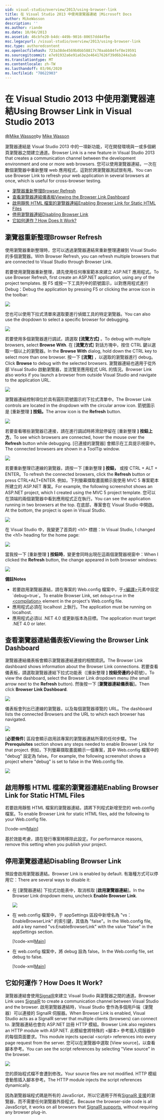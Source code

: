 ```yaml
---
uid: visual-studio/overview/2013/using-browser-link
title: 在 Visual Studio 2013 中使用瀏覽器連結 |Microsoft Docs
author: MikeWasson
description: ''
ms.author: riande
ms.date: 10/04/2013
ms.assetid: 46cbfe20-b4dc-449b-9016-80657dd44fbe
msc.legacyurl: /visual-studio/overview/2013/using-browser-link
msc.type: authoredcontent
ms.openlocfilehash: 723a38de4569b0bb58817c70aabb84fef8e19591
ms.sourcegitcommit: e7e91932a6e91a63e2e46417626f39d6b244a3ab
ms.translationtype: MT
ms.contentlocale: zh-TW
ms.lasthandoff: 03/06/2020
ms.locfileid: "78622903"
---
```

# <a name="using-browser-link-in-visual-studio-2013"></a><span data-ttu-id="8c4ed-102">在 Visual Studio 2013 中使用瀏覽器連結</span><span class="sxs-lookup"><span data-stu-id="8c4ed-102">Using Browser Link in Visual Studio 2013</span></span>

<span data-ttu-id="8c4ed-103">由[Mike Wasson](https://github.com/MikeWasson)</span><span class="sxs-lookup"><span data-stu-id="8c4ed-103">by [Mike Wasson](https://github.com/MikeWasson)</span></span>

<span data-ttu-id="8c4ed-104">瀏覽器連結是 Visual Studio 2013 中的一項新功能，可在開發環境與一或多個網頁瀏覽器之間建立通道。</span><span class="sxs-lookup"><span data-stu-id="8c4ed-104">Browser Link is a new feature in Visual Studio 2013 that creates a communication channel between the development environment and one or more web browsers.</span></span> <span data-ttu-id="8c4ed-105">您可以使用瀏覽器連結，一次在數個瀏覽器中重新整理 web 應用程式，這對於跨瀏覽器測試很有用。</span><span class="sxs-lookup"><span data-stu-id="8c4ed-105">You can use Browser Link to refresh your web application in several browsers at once, which is useful for cross-browser testing.</span></span>

- [<span data-ttu-id="8c4ed-106">瀏覽器重新整理</span><span class="sxs-lookup"><span data-stu-id="8c4ed-106">Browser Refresh</span></span>](#browser-refresh)
- [<span data-ttu-id="8c4ed-107">查看瀏覽器連結儀表板</span><span class="sxs-lookup"><span data-stu-id="8c4ed-107">Viewing the Browser Link Dashboard</span></span>](#dashboard)
- [<span data-ttu-id="8c4ed-108">啟用靜態 HTML 檔案的瀏覽器連結</span><span class="sxs-lookup"><span data-stu-id="8c4ed-108">Enabling Browser Link for Static HTML Files</span></span>](#static-html)
- [<span data-ttu-id="8c4ed-109">停用瀏覽器連結</span><span class="sxs-lookup"><span data-stu-id="8c4ed-109">Disabling Browser Link</span></span>](#disabling)
- [<span data-ttu-id="8c4ed-110">它如何運作？</span><span class="sxs-lookup"><span data-stu-id="8c4ed-110">How Does It Work?</span></span>](#how-it-works)

<a id="browser-refresh"></a>
## <a name="browser-refresh"></a><span data-ttu-id="8c4ed-111">瀏覽器重新整理</span><span class="sxs-lookup"><span data-stu-id="8c4ed-111">Browser Refresh</span></span>

<span data-ttu-id="8c4ed-112">使用瀏覽器重新整理時，您可以透過瀏覽器連結來重新整理連線到 Visual Studio 的多個瀏覽器。</span><span class="sxs-lookup"><span data-stu-id="8c4ed-112">With Browser Refresh, you can refresh multiple browsers that are connected to Visual Studio through Browser Link.</span></span>

<span data-ttu-id="8c4ed-113">若要使用瀏覽器重新整理，請先使用任何專案範本來建立 ASP.NET 應用程式。</span><span class="sxs-lookup"><span data-stu-id="8c4ed-113">To use Browser Refresh, first create an ASP.NET application, using any of the project templates.</span></span> <span data-ttu-id="8c4ed-114">按 F5 或按一下工具列中的箭號圖示，以對應用程式進行 Debug：</span><span class="sxs-lookup"><span data-stu-id="8c4ed-114">Debug the application by pressing F5 or clicking the arrow icon in the toolbar:</span></span>

![](using-browser-link/_static/image1.png)

<span data-ttu-id="8c4ed-115">您也可以使用下拉式清單來選取要進行偵錯工具的特定瀏覽器。</span><span class="sxs-lookup"><span data-stu-id="8c4ed-115">You can also use the dropdown to select a specific browser for debugging.</span></span>

![](using-browser-link/_static/image2.png)

<span data-ttu-id="8c4ed-116">若要使用多個瀏覽器進行調試，請選取 **[流覽方式]** 。</span><span class="sxs-lookup"><span data-stu-id="8c4ed-116">To debug with multiple browsers, select **Browse With**.</span></span> <span data-ttu-id="8c4ed-117">在 [**流覽方式**] 對話方塊中，按住 CTRL 鍵以選取一個以上的瀏覽器。</span><span class="sxs-lookup"><span data-stu-id="8c4ed-117">In the **Browse With** dialog, hold down the CTRL key to select more than one browser.</span></span> <span data-ttu-id="8c4ed-118">按一下 **[流覽]** ，以選取的瀏覽器進行 debug。</span><span class="sxs-lookup"><span data-stu-id="8c4ed-118">Click **Browse** to debug with the selected browsers.</span></span> <span data-ttu-id="8c4ed-119">瀏覽器連結也適用于從外部 Visual Studio 啟動瀏覽器，並流覽至應用程式 URL 的情況。</span><span class="sxs-lookup"><span data-stu-id="8c4ed-119">Browser Link also works if you launch a browser from outside Visual Studio and navigate to the application URL.</span></span>

![](using-browser-link/_static/image3.png)

<span data-ttu-id="8c4ed-120">瀏覽器連結控制項位於具有圓形箭號圖示的下拉式清單中。</span><span class="sxs-lookup"><span data-stu-id="8c4ed-120">The Browser Link controls are located in the dropdown with the circular arrow icon.</span></span> <span data-ttu-id="8c4ed-121">箭號圖示是 [重新整理 **] 按鈕。**</span><span class="sxs-lookup"><span data-stu-id="8c4ed-121">The arrow icon is the **Refresh** button.</span></span>

![](using-browser-link/_static/image4.png)

<span data-ttu-id="8c4ed-122">若要查看哪些瀏覽器已連接，請在進行調試時將滑鼠停留在 [重新整理 **] 按鈕上方**。</span><span class="sxs-lookup"><span data-stu-id="8c4ed-122">To see which browsers are connected, hover the mouse over the **Refresh** button while debugging.</span></span> <span data-ttu-id="8c4ed-123">[已連接的瀏覽器] 會顯示在工具提示視窗中。</span><span class="sxs-lookup"><span data-stu-id="8c4ed-123">The connected browsers are shown in a ToolTip window.</span></span>

![](using-browser-link/_static/image5.png)

<span data-ttu-id="8c4ed-124">若要重新整理已連線的瀏覽器，請按一下 [重新整理 **] 按鈕，** 或按 CTRL + ALT + ENTER。</span><span class="sxs-lookup"><span data-stu-id="8c4ed-124">To refresh the connected browsers, click the **Refresh** button or press CTRL+ALT+ENTER.</span></span> <span data-ttu-id="8c4ed-125">例如，下列螢幕擷取畫面顯示我使用 MVC 5 專案範本所建立的 ASP.NET 專案。</span><span class="sxs-lookup"><span data-stu-id="8c4ed-125">For example, the following screenshot shows an ASP.NET project, which I created using the MVC 5 project template.</span></span> <span data-ttu-id="8c4ed-126">您可以在頂端的兩個瀏覽器中看到應用程式正在執行。</span><span class="sxs-lookup"><span data-stu-id="8c4ed-126">You can see the application running in two browsers at the top.</span></span> <span data-ttu-id="8c4ed-127">在底部，專案會在 Visual Studio 中開啟。</span><span class="sxs-lookup"><span data-stu-id="8c4ed-127">At the bottom, the project is open in Visual Studio.</span></span>

![](using-browser-link/_static/image6.png)

<span data-ttu-id="8c4ed-128">在 Visual Studio 中，我變更了首頁的 &lt;h1&gt; 標題：</span><span class="sxs-lookup"><span data-stu-id="8c4ed-128">In Visual Studio, I changed the &lt;h1&gt; heading for the home page:</span></span>

![](using-browser-link/_static/image7.png)

<span data-ttu-id="8c4ed-129">當我按一下 [重新整理 **] 按鈕時**，變更會同時出現在這兩個瀏覽器視窗中：</span><span class="sxs-lookup"><span data-stu-id="8c4ed-129">When I clicked the **Refresh** button, the change appeared in both browser windows:</span></span>

![](using-browser-link/_static/image8.png)

<span data-ttu-id="8c4ed-130">**備註**</span><span class="sxs-lookup"><span data-stu-id="8c4ed-130">**Notes**</span></span>

- <span data-ttu-id="8c4ed-131">若要啟用瀏覽器連結，請在專案的 Web.config 檔案中，于[&lt;編譯&gt;](https://msdn.microsoft.com/library/s10awwz0(v=vs.85).aspx)元素中設定 `debug=true`。</span><span class="sxs-lookup"><span data-stu-id="8c4ed-131">To enable Browser Link, set `debug=true` in the [&lt;compilation&gt;](https://msdn.microsoft.com/library/s10awwz0(v=vs.85).aspx) element in the project's Web.config file.</span></span>
- <span data-ttu-id="8c4ed-132">應用程式必須在 localhost 上執行。</span><span class="sxs-lookup"><span data-stu-id="8c4ed-132">The application must be running on localhost.</span></span>
- <span data-ttu-id="8c4ed-133">應用程式必須以 .NET 4.0 或更新版本為目標。</span><span class="sxs-lookup"><span data-stu-id="8c4ed-133">The application must target .NET 4.0 or later.</span></span>

<a id="dashboard"></a>
## <a name="viewing-the-browser-link-dashboard"></a><span data-ttu-id="8c4ed-134">查看瀏覽器連結儀表板</span><span class="sxs-lookup"><span data-stu-id="8c4ed-134">Viewing the Browser Link Dashboard</span></span>

<span data-ttu-id="8c4ed-135">瀏覽器連結儀表板會顯示瀏覽器連結連接的相關資訊。</span><span class="sxs-lookup"><span data-stu-id="8c4ed-135">The Browser Link dashboard shows information about the Browser Link connections.</span></span> <span data-ttu-id="8c4ed-136">若要查看儀表板，請選取瀏覽器連結下拉式功能表（[重新整理 **] 按鈕旁邊的小**箭號）。</span><span class="sxs-lookup"><span data-stu-id="8c4ed-136">To view the dashboard, select the Browser Link dropdown menu (the small arrow next to the **Refresh** button).</span></span> <span data-ttu-id="8c4ed-137">然後按一下 [**瀏覽器連結儀表板**]。</span><span class="sxs-lookup"><span data-stu-id="8c4ed-137">Then click **Browser Link Dashboard**.</span></span>

![](using-browser-link/_static/image9.png)

<span data-ttu-id="8c4ed-138">儀表板會列出已連線的瀏覽器，以及每個瀏覽器導覽的 URL。</span><span class="sxs-lookup"><span data-stu-id="8c4ed-138">The dashboard lists the connected Browsers and the URL to which each browser has navigated.</span></span>

![](using-browser-link/_static/image10.png)

<span data-ttu-id="8c4ed-139">[**必要條件**] 區段會顯示啟用該專案的瀏覽器連結所需的任何步驟。</span><span class="sxs-lookup"><span data-stu-id="8c4ed-139">The **Prerequisites** section shows any steps needed to enable Browser Link for that project.</span></span> <span data-ttu-id="8c4ed-140">例如，下列螢幕擷取畫面顯示一個專案，其中 Web.config 檔案中的 "debug" 設定為 false。</span><span class="sxs-lookup"><span data-stu-id="8c4ed-140">For example, the following screenshot shows a project where "debug" is set to false in the Web.config file.</span></span>

![](using-browser-link/_static/image11.png)

<a id="static-html"></a>
## <a name="enabling-browser-link-for-static-html-files"></a><span data-ttu-id="8c4ed-141">啟用靜態 HTML 檔案的瀏覽器連結</span><span class="sxs-lookup"><span data-stu-id="8c4ed-141">Enabling Browser Link for Static HTML Files</span></span>

<span data-ttu-id="8c4ed-142">若要啟用靜態 HTML 檔案的瀏覽器連結，請將下列程式新增至您的 web.config 檔案。</span><span class="sxs-lookup"><span data-stu-id="8c4ed-142">To enable Browser Link for static HTML files, add the following to your Web.config file.</span></span>

[!code-xml[Main](using-browser-link/samples/sample1.xml)]

<span data-ttu-id="8c4ed-143">基於效能考慮，請在發行專案時移除此設定。</span><span class="sxs-lookup"><span data-stu-id="8c4ed-143">For performance reasons, remove this setting when you publish your project.</span></span>

<a id="disabling"></a>
## <a name="disabling-browser-link"></a><span data-ttu-id="8c4ed-144">停用瀏覽器連結</span><span class="sxs-lookup"><span data-stu-id="8c4ed-144">Disabling Browser Link</span></span>

<span data-ttu-id="8c4ed-145">預設會啟用瀏覽器連結。</span><span class="sxs-lookup"><span data-stu-id="8c4ed-145">Browser Link is enabled by default.</span></span> <span data-ttu-id="8c4ed-146">有幾種方式可以停用它：</span><span class="sxs-lookup"><span data-stu-id="8c4ed-146">There are several ways to disable it:</span></span>

- <span data-ttu-id="8c4ed-147">在 [瀏覽器連結] 下拉式功能表中，取消核取 [**啟用瀏覽器連結**]。</span><span class="sxs-lookup"><span data-stu-id="8c4ed-147">In the Browser Link dropdown menu, uncheck **Enable Browser Link**.</span></span> 

    ![](using-browser-link/_static/image12.png)
- <span data-ttu-id="8c4ed-148">在 web.config 檔案中，于 appSettings 區段中新增名為 "vs： EnableBrowserLink" 的索引鍵，其值為 "false"。</span><span class="sxs-lookup"><span data-stu-id="8c4ed-148">In the Web.config file, add a key named "vs:EnableBrowserLink" with the value "false" in the appSettings section.</span></span> 

    [!code-xml[Main](using-browser-link/samples/sample2.xml)]
- <span data-ttu-id="8c4ed-149">在 web.config 檔案中，將 debug 設為 false。</span><span class="sxs-lookup"><span data-stu-id="8c4ed-149">In the Web.config file, set debug to false.</span></span> 

    [!code-xml[Main](using-browser-link/samples/sample3.xml)]

<a id="how-it-works"></a>
## <a name="how-does-it-work"></a><span data-ttu-id="8c4ed-150">它如何運作？</span><span class="sxs-lookup"><span data-stu-id="8c4ed-150">How Does It Work?</span></span>

<span data-ttu-id="8c4ed-151">瀏覽器連結會使用[SignalR](../../../signalr/index.md)來建立 Visual Studio 與瀏覽器之間的通道。</span><span class="sxs-lookup"><span data-stu-id="8c4ed-151">Browser Link uses [SignalR](../../../signalr/index.md) to create a communication channel between Visual Studio and the browser.</span></span> <span data-ttu-id="8c4ed-152">啟用瀏覽器連結時，Visual Studio 會作為多個用戶端（瀏覽器）可以連接的 SignalR 伺服器。</span><span class="sxs-lookup"><span data-stu-id="8c4ed-152">When Browser Link is enabled, Visual Studio acts as a SignalR server that multiple clients (browsers) can connect to.</span></span> <span data-ttu-id="8c4ed-153">瀏覽器連結也會向 ASP.NET 註冊 HTTP 模組。</span><span class="sxs-lookup"><span data-stu-id="8c4ed-153">Browser Link also registers an HTTP module with ASP.NET.</span></span> <span data-ttu-id="8c4ed-154">此模組會將特殊的 &lt;腳本&gt; 參考插入伺服器中的每個頁面要求。</span><span class="sxs-lookup"><span data-stu-id="8c4ed-154">This module injects special &lt;script&gt; references into every page request from the server.</span></span> <span data-ttu-id="8c4ed-155">您可以在瀏覽器中選取 [View source]，以查看腳本參考。</span><span class="sxs-lookup"><span data-stu-id="8c4ed-155">You can see the script references by selecting "View source" in the browser.</span></span>

![](using-browser-link/_static/image13.png)

<span data-ttu-id="8c4ed-156">您的原始程式檔不會遭到修改。</span><span class="sxs-lookup"><span data-stu-id="8c4ed-156">Your source files are not modified.</span></span> <span data-ttu-id="8c4ed-157">HTTP 模組會動態插入腳本參考。</span><span class="sxs-lookup"><span data-stu-id="8c4ed-157">The HTTP module injects the script references dynamically.</span></span>

<span data-ttu-id="8c4ed-158">因為瀏覽器端程式碼是所有的 JavaScript，所以它適用于所有[SignalR 支援](../../../signalr/overview/getting-started/supported-platforms.md)的瀏覽器，而不需要任何瀏覽器外掛程式。</span><span class="sxs-lookup"><span data-stu-id="8c4ed-158">Because the browser-side code is all JavaScript, it works on all browsers that [SignalR supports](../../../signalr/overview/getting-started/supported-platforms.md), without requiring any browser plug-in.</span></span>
